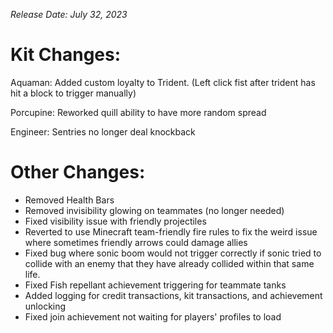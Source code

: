 _Release Date: July 32, 2023_

Kit Changes:
=============================================

Aquaman:
Added custom loyalty to Trident. (Left click fist after trident has hit a block to trigger manually)

Porcupine:
Reworked quill ability to have more random spread

Engineer:
Sentries no longer deal knockback

Other Changes:
=============================================


- Removed Health Bars
- Removed invisibility glowing on teammates (no longer needed)
- Fixed visibility issue with friendly projectiles
- Reverted to use Minecraft team-friendly fire rules to fix the weird issue where sometimes friendly arrows could damage allies
- Fixed bug where sonic boom would not trigger correctly if sonic tried to collide with an enemy that they have already collided within that same life.
- Fixed Fish repellant achievement triggering for teammate tanks
- Added logging for credit transactions, kit transactions, and achievement unlocking
- Fixed join achievement not waiting for players' profiles to load